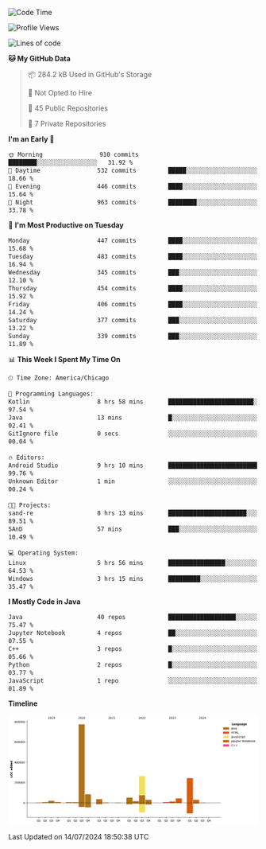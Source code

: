 <!--START_SECTION:waka-->
![Code Time](http://img.shields.io/badge/Code%20Time-480%20hrs%204%20mins-blue)

![Profile Views](http://img.shields.io/badge/Profile%20Views-31-blue)

![Lines of code](https://img.shields.io/badge/From%20Hello%20World%20I%27ve%20Written-1.6%20million%20lines%20of%20code-blue)

**🐱 My GitHub Data** 

> 📦 284.2 kB Used in GitHub's Storage 
 > 
> 🚫 Not Opted to Hire
 > 
> 📜 45 Public Repositories 
 > 
> 🔑 7 Private Repositories 
 > 
**I'm an Early 🐤** 

```text
🌞 Morning                910 commits         ████████░░░░░░░░░░░░░░░░░   31.92 % 
🌆 Daytime                532 commits         █████░░░░░░░░░░░░░░░░░░░░   18.66 % 
🌃 Evening                446 commits         ████░░░░░░░░░░░░░░░░░░░░░   15.64 % 
🌙 Night                  963 commits         ████████░░░░░░░░░░░░░░░░░   33.78 % 
```
📅 **I'm Most Productive on Tuesday** 

```text
Monday                   447 commits         ████░░░░░░░░░░░░░░░░░░░░░   15.68 % 
Tuesday                  483 commits         ████░░░░░░░░░░░░░░░░░░░░░   16.94 % 
Wednesday                345 commits         ███░░░░░░░░░░░░░░░░░░░░░░   12.10 % 
Thursday                 454 commits         ████░░░░░░░░░░░░░░░░░░░░░   15.92 % 
Friday                   406 commits         ████░░░░░░░░░░░░░░░░░░░░░   14.24 % 
Saturday                 377 commits         ███░░░░░░░░░░░░░░░░░░░░░░   13.22 % 
Sunday                   339 commits         ███░░░░░░░░░░░░░░░░░░░░░░   11.89 % 
```


📊 **This Week I Spent My Time On** 

```text
🕑︎ Time Zone: America/Chicago

💬 Programming Languages: 
Kotlin                   8 hrs 58 mins       ████████████████████████░   97.54 % 
Java                     13 mins             █░░░░░░░░░░░░░░░░░░░░░░░░   02.41 % 
GitIgnore file           0 secs              ░░░░░░░░░░░░░░░░░░░░░░░░░   00.04 % 

🔥 Editors: 
Android Studio           9 hrs 10 mins       █████████████████████████   99.76 % 
Unknown Editor           1 min               ░░░░░░░░░░░░░░░░░░░░░░░░░   00.24 % 

🐱‍💻 Projects: 
sand-re                  8 hrs 13 mins       ██████████████████████░░░   89.51 % 
SAnD                     57 mins             ███░░░░░░░░░░░░░░░░░░░░░░   10.49 % 

💻 Operating System: 
Linux                    5 hrs 56 mins       ████████████████░░░░░░░░░   64.53 % 
Windows                  3 hrs 15 mins       █████████░░░░░░░░░░░░░░░░   35.47 % 
```

**I Mostly Code in Java** 

```text
Java                     40 repos            ███████████████████░░░░░░   75.47 % 
Jupyter Notebook         4 repos             ██░░░░░░░░░░░░░░░░░░░░░░░   07.55 % 
C++                      3 repos             █░░░░░░░░░░░░░░░░░░░░░░░░   05.66 % 
Python                   2 repos             █░░░░░░░░░░░░░░░░░░░░░░░░   03.77 % 
JavaScript               1 repo              ░░░░░░░░░░░░░░░░░░░░░░░░░   01.89 % 
```



**Timeline**

![Lines of Code chart](https://raw.githubusercontent.com/phanijsp/phanijsp/main/assets/bar_graph.png)


 Last Updated on 14/07/2024 18:50:38 UTC
<!--END_SECTION:waka-->
